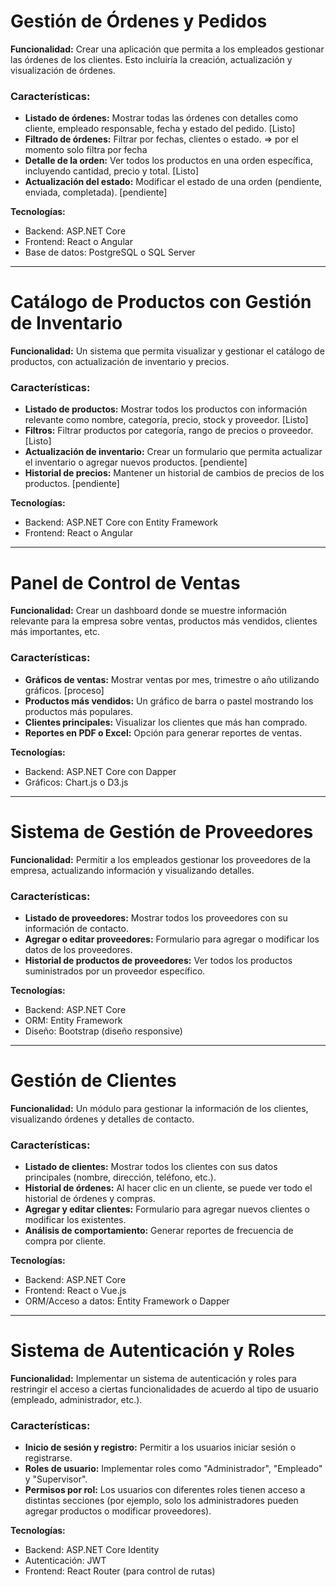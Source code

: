 # Gestión de Órdenes y Pedidos
**Funcionalidad:** Crear una aplicación que permita a los empleados gestionar las órdenes de los clientes. Esto incluiría la creación, actualización y visualización de órdenes.

### Características:
- **Listado de órdenes:** Mostrar todas las órdenes con detalles como cliente, empleado responsable, fecha y estado del pedido. [Listo]
- **Filtrado de órdenes:** Filtrar por fechas, clientes o estado.   => por el momento solo filtra por fecha 
- **Detalle de la orden:** Ver todos los productos en una orden específica, incluyendo cantidad, precio y total. [Listo]
- **Actualización del estado:** Modificar el estado de una orden (pendiente, enviada, completada).   [pendiente]

**Tecnologías:** 
- Backend: ASP.NET Core
- Frontend: React o Angular
- Base de datos: PostgreSQL o SQL Server

---

# Catálogo de Productos con Gestión de Inventario
**Funcionalidad:** Un sistema que permita visualizar y gestionar el catálogo de productos, con actualización de inventario y precios.

### Características:
- **Listado de productos:** Mostrar todos los productos con información relevante como nombre, categoría, precio, stock y proveedor. [Listo]
- **Filtros:** Filtrar productos por categoría, rango de precios o proveedor.  [Listo] 
- **Actualización de inventario:** Crear un formulario que permita actualizar el inventario o agregar nuevos productos. [pendiente]
- **Historial de precios:** Mantener un historial de cambios de precios de los productos. [pendiente]

**Tecnologías:** 
- Backend: ASP.NET Core con Entity Framework
- Frontend: React o Angular

---

# Panel de Control de Ventas
**Funcionalidad:** Crear un dashboard donde se muestre información relevante para la empresa sobre ventas, productos más vendidos, clientes más importantes, etc.

### Características:
- **Gráficos de ventas:** Mostrar ventas por mes, trimestre o año utilizando gráficos. [proceso]
- **Productos más vendidos:** Un gráfico de barra o pastel mostrando los productos más populares.
- **Clientes principales:** Visualizar los clientes que más han comprado.
- **Reportes en PDF o Excel:** Opción para generar reportes de ventas.

**Tecnologías:** 
- Backend: ASP.NET Core con Dapper
- Gráficos: Chart.js o D3.js

---

# Sistema de Gestión de Proveedores
**Funcionalidad:** Permitir a los empleados gestionar los proveedores de la empresa, actualizando información y visualizando detalles.

### Características:
- **Listado de proveedores:** Mostrar todos los proveedores con su información de contacto.
- **Agregar o editar proveedores:** Formulario para agregar o modificar los datos de los proveedores.
- **Historial de productos de proveedores:** Ver todos los productos suministrados por un proveedor específico.

**Tecnologías:** 
- Backend: ASP.NET Core
- ORM: Entity Framework
- Diseño: Bootstrap (diseño responsive)

---

# Gestión de Clientes
**Funcionalidad:** Un módulo para gestionar la información de los clientes, visualizando órdenes y detalles de contacto.

### Características:
- **Listado de clientes:** Mostrar todos los clientes con sus datos principales (nombre, dirección, teléfono, etc.).
- **Historial de órdenes:** Al hacer clic en un cliente, se puede ver todo el historial de órdenes y compras.
- **Agregar y editar clientes:** Formulario para agregar nuevos clientes o modificar los existentes.
- **Análisis de comportamiento:** Generar reportes de frecuencia de compra por cliente.

**Tecnologías:** 
- Backend: ASP.NET Core
- Frontend: React o Vue.js
- ORM/Acceso a datos: Entity Framework o Dapper

---

# Sistema de Autenticación y Roles
**Funcionalidad:** Implementar un sistema de autenticación y roles para restringir el acceso a ciertas funcionalidades de acuerdo al tipo de usuario (empleado, administrador, etc.).

### Características:
- **Inicio de sesión y registro:** Permitir a los usuarios iniciar sesión o registrarse.
- **Roles de usuario:** Implementar roles como "Administrador", "Empleado" y "Supervisor".
- **Permisos por rol:** Los usuarios con diferentes roles tienen acceso a distintas secciones (por ejemplo, solo los administradores pueden agregar productos o modificar proveedores).

**Tecnologías:** 
- Backend: ASP.NET Core Identity
- Autenticación: JWT
- Frontend: React Router (para control de rutas)
